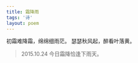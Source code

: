 ```yaml
---
title: 霜降雨
tags: '诗'
layout: poem
---
```


初霜难降霜，绵绵细雨茫。
瑟瑟秋风起，醉看叶落黄。

<blockquote class="text-left inline-block">
<p>2015.10.24 今日霜降恰逢下雨天。</p>
</blockquote>
